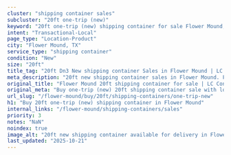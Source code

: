 ```yaml
---
cluster: "shipping container sales"
subcluster: "20ft one-trip (new)"
keyword: "20ft one-trip (new) shipping container for sale Flower Mound, TX"
intent: "Transactional-Local"
page_type: "Location-Product"
city: "Flower Mound, TX"
service_type: "shipping container"
condition: "New"
size: "20ft"
title_tag: "20ft Dn3 New shipping container Sales in Flower Mound | LC Container"
meta_description: "20ft new shipping container sales in Flower Mound. Fast delivery, competitive pricing. Serving shipping containers area. Quote ID: ISL. Call (214) 524-4168 for your free quote today."
original_title: "Flower Mound 20ft shipping container for sale | LC Container"
original_meta: "Buy one-trip (new) 20ft shipping container sale with local delivery in Flower Mound, TX. LC Container — local Since 2003. Request a fast quote today."
url_slug: "/flower-mound/buy/20ft/shipping-containers/one-trip-new"
h1: "Buy 20ft one-trip (new) shipping container in Flower Mound"
internal_links: "/flower-mound/shipping-containers/sales"
priority: 3
notes: "NaN"
noindex: true
image_alt: "20ft new shipping container available for delivery in Flower Mound"
last_updated: "2025-10-21"
---
```


<!-- TODO: Add unique city/inventory copy, images, and internal links here. -->
